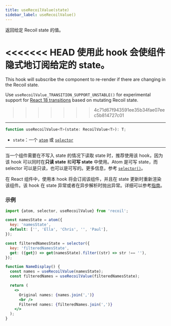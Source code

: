 ```yaml
---
title: useRecoilValue(state)
sidebar_label: useRecoilValue()
---
```


返回给定 Recoil state 的值。

<<<<<<< HEAD
使用此 hook 会使组件隐式地订阅给定的 state。
=======
This hook will subscribe the component to re-render if there are changing in the Recoil state.

Use `useRecoilValue_TRANSITION_SUPPORT_UNSTABLE()` for experimental support for [React 18 transitions](/docs/guides/transitions) based on mutating Recoil state.
>>>>>>> 4c71d67f943591ee35b34fae07eec5b814727c01

---

```jsx
function useRecoilValue<T>(state: RecoilValue<T>): T;
```

- `state`：一个 [`atom`](/docs/api-reference/core/atom) 或 [`selector`](/docs/api-reference/core/selector)

---

当一个组件需要在不写入 state 的情况下读取 state 时，推荐使用该 hook，因为该 hook 可以同时在**只读 state** 和**可写 state** 中使用。Atom 是可写 state，而 selector 可以是只读，也可以是可写的。更多信息，参考 [`selector()`](/docs/api-reference/core/selector)。

在 React 组件中，使用本 hook 将会订阅该组件，并且在 state 更新时重新渲染该组件。该 hook 在 state 异常或者在异步解析时抛出异常。详细可以参考[指南](/docs/guides/asynchronous-data-queries)。

### 示例

```jsx
import {atom, selector, useRecoilValue} from 'recoil';

const namesState = atom({
  key: 'namesState',
  default: ['', 'Ella', 'Chris', '', 'Paul'],
});

const filteredNamesState = selector({
  key: 'filteredNamesState',
  get: ({get}) => get(namesState).filter((str) => str !== ''),
});

function NameDisplay() {
  const names = useRecoilValue(namesState);
  const filteredNames = useRecoilValue(filteredNamesState);

  return (
    <>
      Original names: {names.join(',')}
      <br />
      Filtered names: {filteredNames.join(',')}
    </>
  );
}
```
